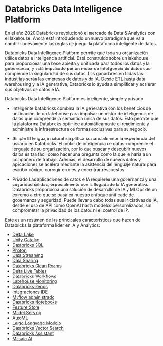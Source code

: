 # Databricks Data Intelligence Platform

En el año 2020 Databricks revolucionó el mercado de Data & Analytics con el lakehouse. Ahora está introduciendo un nuevo paradigma que va a cambiar nuevamente las reglas de juego: la plataforma inteligente de datos.

Databricks Data Intelligence Platform permite que toda su organización utilice datos e inteligencia artificial. Está construido sobre un lakehouse para proporcionar una base abierta y unificada para todos los datos y la gobernanza, y está impulsado por un motor de inteligencia de datos que comprende la singularidad de sus datos.
Los ganadores en todas las industrias serán las empresas de datos y de IA. Desde ETL hasta data warehousing y la IA generativa, Databricks lo ayuda a simplificar y acelerar sus objetivos de datos e IA.

Databricks Data Intelligence Platform es inteligente, simple y privado

- Inteligente
  Databricks combina la IA generativa con los beneficios de unificación de un lakehouse para impulsar un motor de inteligencia de datos que comprende la semántica única de sus datos. Esto permite que la plataforma Databricks optimice automáticamente el rendimiento y administre la infraestructura de formas exclusivas para su negocio.
- Simple
  El lenguaje natural simplifica sustancialmente la experiencia del usuario en Databricks.
  El motor de inteligencia de datos comprende el lenguaje de su organización, por lo que buscar y descubrir nuevos datos es tan fácil como hacer una pregunta como la que le haría a un compañero de trabajo. Además, el desarrollo de nuevos datos y aplicaciones se acelera mediante la asistencia del lenguaje natural para escribir código, corregir errores y encontrar respuestas.

- Privado
  Las aplicaciones de datos e IA requieren una gobernanza y una seguridad sólidas, especialmente con la llegada de la IA generativa. Databricks proporciona una solución de desarrollo de IA y MLOps de un extremo a otro que se basa en nuestro enfoque unificado de gobernanza y seguridad. Puede llevar a cabo todas sus iniciativas de IA, desde el uso de API como OpenAI hasta modelos personalizados, sin comprometer la privacidad de los datos ni el control de IP.

Este es un resúmen de las principales características que hacen de Databricks la plataforma líder en IA y Analytics:

- [Delta Lake](Delta%20Lake.md)
- [Unity Catalog](Unity%20Catalog.md)
- [Databricks SQL](Databricks%20SQL.md)
- [Photon](Photon.md)
- [Data Streaming](Data%20Streaming.md)
- [Data Sharing](Data%20Sharing.md)
- [Databricks Clean Rooms](Databricks%20Clean%20Rooms.md)
- [Delta Live Tables](Delta%20Live%20Tables.md)
- [Databricks Workflows](Databricks%20Workflows.md)
- [Lakehouse Monitoring](Lakehouse%20Monitoring.md)
- [Databricks Repos](Databricks%20Repos.md)
- [Integraciones IDE](Integraciones%20IDE.md)
- [MLflow administrado](MLflow%20administrado.md)
- [Databricks Notebooks](Databricks%20Notebooks.md)
- [Feature Store](Feature%20Store.md)
- [Model Serving](Model%20Serving.md)
- [AutoML](AutoML.md)
- [Large Language Models](Large%20Language%20Models.md)
- [Databricks Vector Search](Databricks%20Vector%20Search.md)
- [Databricks Assistant](Databricks%20Assistant.md)
- [Mosaic AI](Mosaic%20AI.md)
